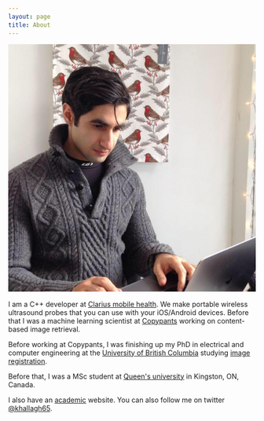 ```yaml
---
layout: page
title: About
---
```

![Beautiful day in beautiful Vancouver](/assets/siavash.jpg)

I am a C++ developer at [Clarius mobile health](https://www.clarius.me/). We make portable wireless ultrasound probes that you can use with your iOS/Android devices. Before that I was a machine learning scientist at [Copypants](https://twitter.com/copypants/status/1002626136113852418) working on content-based image retrieval.

Before working at Copypants, I was finishing up my PhD in electrical and computer engineering at the [University of British Columbia](http://ubc.ca) studying [image registration](https://en.wikipedia.org/wiki/Image_registration).

Before that, I was a MSc student at [Queen's university](http://www.queensu.ca/) in Kingston, ON, Canada.

I also have an [academic](http://www.ece.ubc.ca/~siavashk) website. You can also follow me on twitter [@khallagh65](https://twitter.com/khallagh65).
